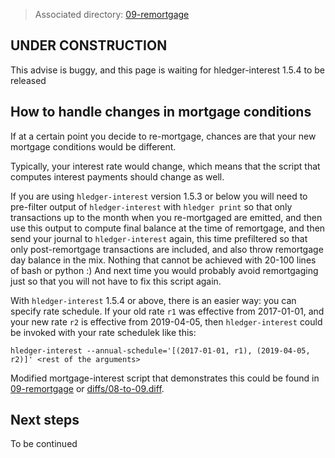 > Associated directory:
> [09-remortgage](../tree/master/09-remortgage)

## UNDER CONSTRUCTION

This advise is buggy, and this page is waiting for hledger-interest 1.5.4 to be released

## How to handle changes in mortgage conditions

If at a certain point you decide to re-mortgage, chances are that your new mortgage conditions would be different.

Typically, your interest rate would change, which means that the script that computes interest payments should change as well.

If you are using `hledger-interest` version 1.5.3 or below you will need to pre-filter output of `hledger-interest` with `hledger print` so that only transactions up to the month when you re-mortgaged are emitted, and then use this output to compute final balance at the time of remortgage, and then send your journal to `hledger-interest` again, this time prefiltered so that only post-remortgage transactions are included, and also throw remortgage day balance in the mix. Nothing that cannot be achieved with 20-100 lines of bash or python :) And next time you would probably avoid remortgaging just so that you will not have to fix this script again.

With `hledger-interest` 1.5.4 or above, there is an easier way: you can specify rate schedule. If your old rate `r1` was effective from 2017-01-01, and your new rate `r2` is effective from 2019-04-05, then `hledger-interest` could be invoked with your rate schedulek like this:
```
hledger-interest --annual-schedule='[(2017-01-01, r1), (2019-04-05, r2)]' <rest of the arguments>
```

Modified mortgage-interest script that demonstrates this could be found in [09-remortgage](../tree/master/09-remortgage) or [diffs/08-to-09.diff](../tree/master/diffs/08-to-09.diff).

## Next steps

To be continued
